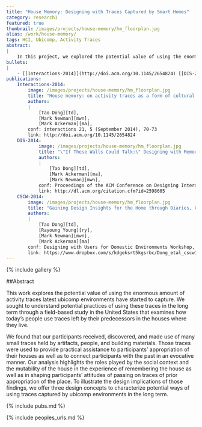 ```yaml
---
title: "House Memory: Designing with Traces Captured by Smart Homes"
category: research1
featured: true
thumbnail: /images/projects/house-memory/hm_floorplan.jpg
alias: /work/house-memory/
tags: HCI, Ubicomp, Activity Traces
abstract:
|
    In this project, we explored the potential value of using the enormous amount of activity traces latest ubicomp environments have started to capture
bullets:
|
    - [[Interactions-2014]](http://doi.acm.org/10.1145/2654824) [[DIS-2014]](http://dl.acm.org/citation.cfm?id=2598605) [[CSCW-2014]](https://www.dropbox.com/s/kdgeksrt5kgsrbc/Dong_etal_cscw14_designing_with_users_final.pdf)
publications:
    Interactions-2014:
        image: /images/projects/house-memory/hm_floorplan.jpg
        title: "House memory: on activity traces as a form of cultural heritage"
        authors:
        |
            [Tao Dong][td],
            [Mark Newman][mwn],
            [Mark Ackerman][ma],
        conf: interactions 21, 5 (September 2014), 70-73
        link: http://doi.acm.org/10.1145/2654824
    DIS-2014:
            image: /images/projects/house-memory/hm_floorplan.jpg
            title: "\"If These Walls Could Talk:\" Designing with Memories of Places"
            authors:
            |
                [Tao Dong][td],
                [Mark Ackerman][ma],
                [Mark Newman][mwn],
            conf: Proceedings of the ACM Conference on Designing Interactive Systems (DIS) 2014
            link: http://dl.acm.org/citation.cfm?id=2598605
    CSCW-2014:
        image: /images/projects/house-memory/hm_floorplan.jpg
        title: "Gaining Design Insights for the Home through Diaries, Contextual Interviews, and Remote Sensing"
        authors:
        |
            [Tao Dong][td],
            [Rayoung Young][ry],
            [Mark Newman][mwn],
            [Mark Ackerman][ma]
        conf: Designing with Users for Domestic Environments Workshop, CSCW 2014
        link: https://www.dropbox.com/s/kdgeksrt5kgsrbc/Dong_etal_cscw14_designing_with_users_final.pdf
---
```


{% include gallery %}

##Abstract

This work explores the potential value of using the enormous amount of activity traces latest ubicomp environments have started to capture. We sought to understand potential practices of using these traces in the long term through a field-based study in the United States that examines how today’s people use traces left by their predecessors in the houses where they live.

We found that our participants received, discovered, and made use of many small traces held by artifacts, people, and building materials. Those traces were used to provide practical assistance to participants’ appropriation of their houses as well as to connect participants with the past in an evocative manner. Our analysis highlights the roles played by the social context and the mutability of the house in the experience of remembering the house as well as in shaping participants’ attitudes of passing on traces of prior appropriation of the place. To illustrate the design implications of those findings, we offer three design concepts to characterize potential ways of using traces captured by ubicomp environments in the long term.



{% include pubs.md %}

{% include peoples_urls.md %}
